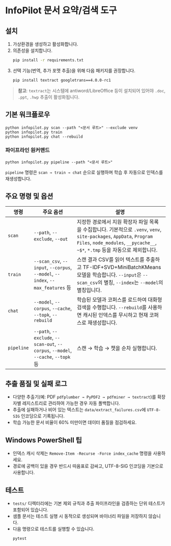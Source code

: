 # InfoPilot 문서 요약/검색 도구

## 설치
1. 가상환경을 생성하고 활성화합니다.
2. 의존성을 설치합니다.
   ```bash
   pip install -r requirements.txt
   ```
3. 선택 기능(번역, 추가 포맷 추출)을 위해 다음 패키지를 권장합니다.
   ```bash
   pip install textract googletrans==4.0.0-rc1
   ```

> **참고**: `textract`는 시스템에 antiword/LibreOffice 등이 설치되어 있어야 `.doc`, `.ppt`, `.hwp` 추출이 활성화됩니다.

## 기본 워크플로우
```
python infopilot.py scan --path "<문서 루트>" --exclude venv
python infopilot.py train
python infopilot.py chat --rebuild
```

### 파이프라인 원커맨드
```
python infopilot.py pipeline --path "<문서 루트>"
```
`pipeline` 명령은 `scan → train → chat` 순으로 실행하며 학습 후 자동으로 인덱스를 재생성합니다.

## 주요 명령 및 옵션
| 명령 | 주요 옵션 | 설명 |
|------|-----------|------|
| `scan` | `--path`, `--exclude`, `--out` | 지정한 경로에서 지원 확장자 파일 목록을 수집합니다. 기본적으로 `.venv`, `venv`, `site-packages`, `AppData`, `Program Files`, `node_modules`, `__pycache__`, `~$*`, `*.tmp` 등을 자동으로 제외합니다. |
| `train` | `--scan_csv`, `--input`, `--corpus`, `--model`, `--index`, `--max_features` 등 | 스캔 결과 CSV를 읽어 텍스트를 추출하고 TF-IDF+SVD+MiniBatchKMeans 모델을 학습합니다. `--input`은 `--scan_csv`의 별칭, `--index`는 `--model`의 별칭입니다. |
| `chat` | `--model`, `--corpus`, `--cache`, `--topk`, `--rebuild` | 학습된 모델과 코퍼스를 로드하여 대화형 검색을 수행합니다. `--rebuild`를 사용하면 캐시된 인덱스를 무시하고 현재 코퍼스로 재생성합니다. |
| `pipeline` | `--path`, `--exclude`, `--scan-out`, `--corpus`, `--model`, `--cache`, `--topk` 등 | 스캔 → 학습 → 챗을 순차 실행합니다. |

## 추출 품질 및 실패 로그
- 다양한 추출기(예: PDF `pdfplumber → PyPDF2 → pdfminer → textract`)를 확장자별 레지스트리로 관리하여 가능한 경우 자동 폴백합니다.
- 추출에 실패하거나 비어 있는 텍스트는 `data/extract_failures.csv`에 `UTF-8-SIG` 인코딩으로 기록됩니다.
- 학습 가능한 문서 비율이 60% 미만이면 데이터 품질을 점검하세요.

## Windows PowerShell 팁
- 인덱스 캐시 삭제는 `Remove-Item -Recurse -Force index_cache` 명령을 사용하세요.
- 경로에 공백이 있을 경우 반드시 따옴표로 감싸고, UTF-8-SIG 인코딩을 기본으로 사용합니다.

## 테스트
- `tests/` 디렉터리에는 기본 제외 규칙과 추출 파이프라인을 검증하는 단위 테스트가 포함되어 있습니다.
- 샘플 문서는 테스트 실행 시 동적으로 생성되며 바이너리 파일을 저장하지 않습니다.
- 다음 명령으로 테스트를 실행할 수 있습니다.
  ```bash
  pytest
  ```
